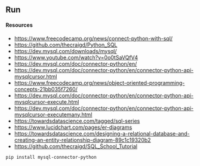 ## Run

#### Resources 
- https://www.freecodecamp.org/news/connect-python-with-sql/
- https://github.com/thecraigd/Python_SQL
- https://dev.mysql.com/downloads/mysql/
- https://www.youtube.com/watch?v=0o0tSaVQfV4
- https://dev.mysql.com/doc/connector-python/en/
- https://dev.mysql.com/doc/connector-python/en/connector-python-api-mysqlcursor.html
- https://www.freecodecamp.org/news/object-oriented-programming-concepts-21bb035f7260/
- https://dev.mysql.com/doc/connector-python/en/connector-python-api-mysqlcursor-execute.html
- https://dev.mysql.com/doc/connector-python/en/connector-python-api-mysqlcursor-executemany.html
- https://towardsdatascience.com/tagged/sql-series
- https://www.lucidchart.com/pages/er-diagrams
- https://towardsdatascience.com/designing-a-relational-database-and-creating-an-entity-relationship-diagram-89c1c19320b2
- https://github.com/thecraigd/SQL_School_Tutorial

```bash
pip install mysql-connector-python
```

